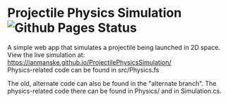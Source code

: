 # Projectile Physics Simulation ![Github Pages Status](https://github.com/IanManske/ProjectilePhysicsSimulation/actions/workflows/master.yaml/badge.svg)


A simple web app that simulates a projectile being launched in 2D space. <br/>
View the live simulation at: https://ianmanske.github.io/ProjectilePhysicsSimulation/ <br/>
Physics-related code can be found in src/Physics.fs

The old, alternate code can also be found in the "alternate branch".
The physics-related code there can be found in Physics/ and in Simulation.cs.
